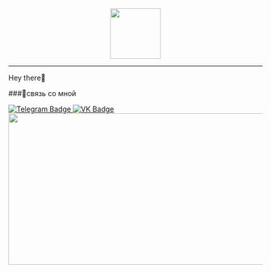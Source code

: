 <div id="header" align="center">
  <img src="https://media.giphy.com/media/M9gbBd9nbDrOTu1Mqx/giphy.gif" width="100"/>
</div>
<div id="badges">

  ---
  Hey there👋
  
  ###💜связь со мной
  
  <a href="https://t.me/SnezhkaPie" target="_blank">
    <img src="https://img.shields.io/badge/Telegram-blue?style=for-the-badge&logo=Telegram&logoColor=white" alt="Telegram Badge"/>
  </a>
    <a href="https://vk.com/snezhopkatatarskaya" target="_blank">
    <img src="https://img.shields.io/badge/VK-blue?style=for-the-badge&logo=VK&logoColor=white" alt="VK Badge"/>
<div align="center">
  <img src="https://media.giphy.com/media/qgQUggAC3Pfv687qPC/giphy.gif" width="600" height="300"/>
</div>
<div id="badges">
